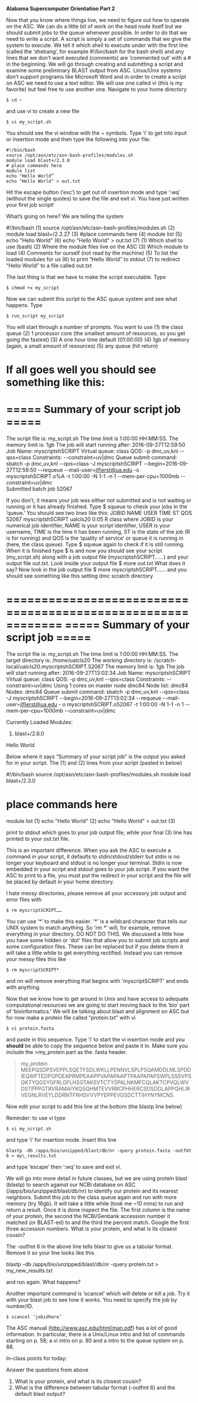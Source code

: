 **Alabama Supercomputer Orientation Part 2**

Now that you know where things live, we need to figure out how to operate on the ASC. We can do a little bit of work on the head node itself but we should submit jobs to the queue whenever possible. In order to do that we need to write a script. 
A script is simply a set of commands that we give the system to execute. We tell it which shell to execute under with the first line (called the ‘shebang’, for example #!/bin/bash for the bash shell) and any lines that we don’t want executed (comments) are ‘commented out’ with a # in the beginning. We will go through creating and submitting a script and examine some preliminary BLAST output from ASC.
Linux/Unix systems don’t support programs like Microsoft Word and in order to create a script on ASC we need to use a text editor. We will use one called vi (this is my favorite) but feel free to use another one. 
Navigate to your home directory

    $ cd ~

and use vi to create a new file

    $ vi my_script.sh

You should see the vi window with the ~ symbols. Type ‘i’ to get into input or insertion mode and then type the following into your file:

    #!/bin/bash
    source /opt/asn/etc/asn-bash-profiles/modules.sh
    module load blast+/2.3.0
    # place commands here
    module list
    echo "Hello World”
    echo "Hello World" > out.txt

Hit the escape button (‘esc’) to get out of insertion mode and type ‘:wq’ (without the single quotes) to save the file and exit vi. You have just written your first job script!

What’s going on here? We are telling the system

\#!/bin/bash (1)
source /opt/asn/etc/asn-bash-profiles/modules.sh (2)
module load blast+/2.2.27 (3)
\#place commands here (4)
module list (5)
echo "Hello World" (6)
echo "Hello World" > out.txt (7)
(1)	Which shell to use (bash)
(2)	Where the module files live on the ASC
(3)	Which module to load
(4)	Comments for ourself (not read by the machine)
(5)	To list the loaded modules for us
(6)	to print “Hello World” to stdout
(7)	to redirect “Hello World” to a file called out.txt

The last thing is that we have to make the script executable. Type

    $ chmod +x my_script

Now we can submit this script to the ASC queue system and see what happens. Type

    $ run_script my_script

You will start through a number of prompts. You want to use
(1)	the class queue
(2)	1 processor core (the smallest amount of resources, so you get going the fastest)
(3)	A one hour time default (01:00:00)
(4)	1gb of memory (again, a small amount of resources)
(5)	any queue (hit return)

If all goes well you should see something like this:
============================================================
=====         Summary of your script     job           =====
============================================================
  The script file is: my_script.sh
  The time limit is 1:00:00 HH:MM:SS.
  The memory limit is: 1gb
  The job will start running after: 2016-09-27T12:59:50
  Job Name: myscriptshSCRIPT
  Virtual queue: class
  QOS: -p dmc,uv,knl --qos=class
  Constraints: --constraint=uv|dmc
  Queue submit command:
sbatch -p dmc,uv,knl --qos=class -J myscriptshSCRIPT --begin=2016-09-27T12:59:50 --requeue --mail-user=jlfierst@ua.edu -o myscriptshSCRIPT.o%A -t 1:00:00 -N 1-1 -n 1 --mem-per-cpu=1000mb --constraint=uv|dmc  
Submitted batch job 52067

If you don’t, it means your job was either not submitted and is not waiting or running or it has already finished. Type
$ squeue
to check your jobs in the ‘queue.’ You should see two lines like this:
     JOBID               NAME        USER         TIME ST        QOS
     52067   myscriptshSCRIPT    ualcls20         0:05  R      class
where JOBID is your numerical job identifier, NAME is your script identifier, USER is your username, TIME is the time it has been running, ST is the state of the job (R is for running) and QOS is the ‘quality of service’ or queue it is running in (here, the class queue).
Type
$ squeue 
again to check if it is still running. 
When it is finished type
$ ls
and now you should see your script (my_script.sh) along with a job output file (myscriptshSCRIPT……) and your output file out.txt. Look inside your output file
$ more out.txt
What does it say? 
Now look in the job output file
$ more myscriptshSCRIPT……
and you should see something like this
setting dmc scratch directory
 
============================================================
=====         Summary of your script job               =====
============================================================
  The script file is: my_script.sh
  The time limit is 1:00:00 HH:MM:SS.
  The target directory is: /home/ualcls20
  The working directory is:  /scratch-local/ualcls20.myscriptshSCRIPT.52067
  The memory limit is: 1gb
  The job will start running after: 2016-09-27T13:02:34
  Job Name: myscriptshSCRIPT
  Virtual queue: class
  QOS: -p dmc,uv,knl --qos=class
  Constraints: --constraint=uv|dmc
  Using  1  cores on master node  dmc84
  Node list:  dmc84
  Nodes:  dmc84
  Queue submit command:
sbatch -p dmc,uv,knl --qos=class -J myscriptshSCRIPT --begin=2016-09-27T13:02:34 --requeue --mail-user=jlfierst@ua.edu -
o myscriptshSCRIPT.o52067 -t 1:00:00 -N 1-1 -n 1 --mem-per-cpu=1000mb --constraint=uv|dmc  

Currently Loaded Modules:
  1) blast+/2.6.0

Hello World

Below where it says “Summary of your script job” is the output you asked for in your script. The (1) and (2) lines from your script (pasted in below)

#!/bin/bash
source /opt/asn/etc/asn-bash-profiles/modules.sh
module load blast+/2.3.0
# place commands here
module list (1)
echo "Hello World" (2)
echo "Hello World" > out.txt (3)

print to stdout which goes to your job output file, while your final (3) line has printed to your out.txt file. 

This is an important difference. When you ask the ASC to execute a command in your script, it defaults to stdin/stdout/stderr but stdin is no longer your keyboard and stdout is no longer your terminal. Stdin is now embedded in your script and stdout goes to your job script. If you want the ASC to print to a file, you must put the redirect in your script and the file will be placed by default in your home directory.

I hate messy directories, please remove all your accessory job output and error files with

    $ rm myscriptSCRIPT……

You can use ‘\*’ to make this easier. '\*' is a wildcard character that tells our UNIX system to match anything. So 'rm \*' will, for example, remove everything in your directory. DO NOT DO THIS. We discussed a little how you have some hidden or 'dot' files that allow you to submit job scripts and some configuration files. These can be replaced but if you delete them it will take a little while to get everything rectified. Instead you can remove your messy files this like

    $ rm myscriptSCRIPT*

and rm will remove everything that begins with 'myscriptSCRIPT' and ends with anything. 

Now that we know how to get around in Unix and have access to adequate computational resources we are going to start moving back to the ‘bio’ part of ‘bioinformatics.’ We will be talking about blast and alignment on ASC but for now make a protein file called “protein.txt” with vi

    $ vi protein.fasta

and paste in this sequence. Type ‘i’ to start the vi insertion mode and you **should** be able to copy the sequence below and paste it in. Make sure you include the >my\_protein part as the .fasta header. 

>my\_protein
MEEPQSDPSVEPPLSQETFSDLWKLLPENNVLSPLPSQAMDDLMLSPDDIEQWFTEDPGPDEAPRMPEAAPPVAPAPAAPTPAAPAPAPSWPLSSSVPSQKTYQGSYGFRLGFLHSGTAKSVTCTYSPALNKMFCQLAKTCPVQLWVDSTPPPGTRVRAMAIYKQSQHMTEVVRRCPHHERCSDSDGLAPPQHLIRVEGNLRVEYLDDRNTFRHSVVVPYEPPEVGSDCTTIHYNYMCNS

Now edit your script to add this line at the bottom (the blastp line below)

Reminder: to use vi type
    
    $ vi my_script.sh

and type ‘i’ for insertion mode. Insert this line

    blastp -db /apps/bio/unzipped/blast/db/nr -query protein.fasta -outfmt 6 > my\_results.txt

and type ‘escape’ then ‘:wq’ to save and exit vi. 

We will go into more detail in future classes, but we are using protein blast (blastp) to search against our NCBI database on ASC (/apps/bio/unzipped/blast/db/nr) to identify our protein and its nearest neighbors. Submit this job to the class queue again and run with more memory (try 16gb). It will take a little while (took me ~10 mins) to run and return a result. Once it is done inspect the file. The first column is the name of your protein, the second the NCBI/Genbank accession number it matched (or BLAST-ed) to and the third the percent match. Google the first three accession numbers. What is your protein, and what is its closest cousin?

The -outfmt 6 in the above line tells blast to give us a tabular format. Remove it so your line looks like this

blastp -db /apps/bio/unzipped/blast/db/nr -query protein.txt > my\_new\_results.txt

and run again. What happens?

Another important command is ‘scancel’ which will delete or kill a job. Try it with your blast job to see how it works. You need to specify the job by number/ID.
    
    $ scancel ‘jobidhere’

The ASC manual (http://www.asc.edu/html/man.pdf) has a lot of good information. In particular, there is a Unix/Linux intro and list of commands starting on p. 58; a vi intro on p. 80 and a intro to the queue system on p. 88.

In-class points for today:

Answer the questions from above

1)	What is your protein, and what is its closest cousin?
2)	What is the difference between tabular format (-outfmt 6) and the default blast output?
